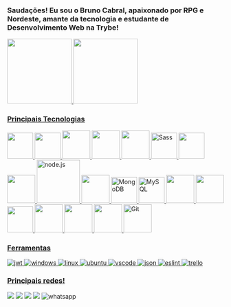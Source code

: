 <img src="https://raw.githubusercontent.com/joaopauloaramuni/joaopauloaramuni/master/img/header.png" alt="" />

### Saudações! Eu sou o Bruno Cabral, apaixonado por RPG e Nordeste, amante da tecnologia e estudante de Desenvolvimento Web na Trybe!

<div align="left">
  <a href="https://github.com/brunoCabralSilva">
  <img height="150em" src="https://github-readme-stats.vercel.app/api?username=brunoCabralSilva&show_icons=true&theme=dracula"/>
  <img height="150em"src="https://github-readme-stats.vercel.app/api/top-langs/?username=brunoCabralSilva&layout=compact&langs_count=7&theme=dracula&count_private=true"/>
</div>

### Principais Tecnologias

<div>
  <img height=60px src="https://img.icons8.com/color/344/html-5--v1.png" /> 
  <img height=60px src="https://img.icons8.com/color/344/css3.png"> 
  <img height=65px src="https://img.icons8.com/color/344/javascript.png">
  <img height=65px src="https://img.icons8.com/fluency/512/typescript.png">
  <img height=65px src="https://img.icons8.com/color/344/tailwindcss.png"> 
  <img src="https://img.icons8.com/color/2x/sass.png" height=60px alt="Sass" />
  <img height=60px src="https://img.icons8.com/ultraviolet/2x/react.png"> 
  <img height=65px src="https://img.icons8.com/color/512/redux.png"> 
  <img src="https://img.icons8.com/color/2x/nodejs.png" width="100" alt="node.js"> 
  <img height=65px src="https://img.icons8.com/fluency/512/docker.png">
  <img src="https://cdn.iconscout.com/icon/free/png-128/mongodb-4-1175139.png" width="60px" alt="MongoDB">
  <img src="https://cdn.iconscout.com/icon/free/png-64/mysql-18-1174938.png" width="60px" alt="MySQL">
  <img height=65px src="https://cdn.icon-icons.com/icons2/2415/PNG/512/sequelize_original_logo_icon_146348.png"> 
  <img height=65px src="https://img.icons8.com/external-tal-revivo-color-tal-revivo/344/external-jest-can-collect-code-coverage-information-from-entire-projects-logo-color-tal-revivo.png"> 
  <img height=60px src="https://testing-library.com/img/octopus-128x128.png">  
  <img height=65px src="https://seeklogo.com/images/M/mocha-logo-66DA231220-seeklogo.com.png">
  <img height=65px src="https://camo.githubusercontent.com/7ecbd4531436e4f20c1dba52a4fd4ac367cfcc20a2f62cfe7a10f32da306afc6/687474703a2f2f636861696a732e636f6d2f696d672f636861692d6c6f676f2e706e67">
  <img height=65px src="https://img.icons8.com/color/512/npm.png"> 
  <img width=65 height=65px src="https://img.icons8.com/nolan/2x/github.png" width="100" alt="Git"> 
</div>

### Ferramentas

<div>
  <img src="https://camo.githubusercontent.com/92407fc26e09271d8137b8aaf1585b266f04046b96f1564dfe5a69f146e21301/68747470733a2f2f696d672e736869656c64732e696f2f62616467652f4a57542d3030303030303f7374796c653d666f722d7468652d6261646765266c6f676f3d4a534f4e253230776562253230746f6b656e73266c6f676f436f6c6f723d7768697465" alt="jwt" />
  <img src="https://img.shields.io/badge/Windows-0078D6?style=for-the-badge&logo=windows&logoColor=white" alt="windows" />
  <img src="https://img.shields.io/badge/Linux-FCC624?style=for-the-badge&logo=linux&logoColor=black" alt="linux" />
  <img src="https://img.shields.io/badge/Ubuntu-E95420?style=for-the-badge&logo=ubuntu&logoColor=white" alt="ubuntu" />
  <img src="https://camo.githubusercontent.com/88ab3c0f78016111d88ef82030375fb740d82dd0c16c1b078c441e22479009b3/68747470733a2f2f696d672e736869656c64732e696f2f62616467652f5653436f64652d3030373844343f7374796c653d666f722d7468652d6261646765266c6f676f3d76697375616c25323073747564696f253230636f6465266c6f676f436f6c6f723d7768697465" alt="vscode" />
  <img src="https://camo.githubusercontent.com/e0fe31b4bf5a7cffb35f18ee50fcdbe1f61bde74f893781502ba2bf708f270f6/68747470733a2f2f696d672e736869656c64732e696f2f62616467652f6a736f6e2d3545354335433f7374796c653d666f722d7468652d6261646765266c6f676f3d6a736f6e266c6f676f436f6c6f723d7768697465" alt="json" />
  <img src="https://camo.githubusercontent.com/0fb62d704898141bf5a5dfb5acc68901ecf35372bccde7bb9e5ca0164fb6e38d/68747470733a2f2f696d672e736869656c64732e696f2f62616467652f65736c696e742d3341333344313f7374796c653d666f722d7468652d6261646765266c6f676f3d65736c696e74266c6f676f436f6c6f723d7768697465" alt="eslint" />
  <img src="https://camo.githubusercontent.com/529f3db66dcea87286a50a8bbb379acc5b6485805215e4cce5365aa43b7ddaca/68747470733a2f2f696d672e736869656c64732e696f2f62616467652f5472656c6c6f2d3030353243433f7374796c653d666f722d7468652d6261646765266c6f676f3d7472656c6c6f266c6f676f436f6c6f723d7768697465" alt="trello" />
</div>

### Principais redes!
<div> 
  <a href="https://www.youtube.com/c/GarouNordeste" target="_blank"><img src="https://img.shields.io/badge/YouTube-FF0000?style=for-the-badge&logo=youtube&logoColor=white" target="_blank"></a>
  <a href="https://www.instagram.com/ga.bryell/" target="_blank"><img src="https://img.shields.io/badge/-Instagram-%23E4405F?style=for-the-badge&logo=instagram&logoColor=white" target="_blank"></a>
  <a href = "mailto:bruno.cabral.silva2018@gmail.com"><img src="https://img.shields.io/badge/-Gmail-%23333?style=for-the-badge&logo=gmail&logoColor=white" target="_blank"></a>
  <a href="https://www.linkedin.com/in/bruno-cabral-336076228/" target="_blank"><img src="https://img.shields.io/badge/-LinkedIn-%230077B5?style=for-the-badge&logo=linkedin&logoColor=white" target="_blank"></a> 
  <img src="https://camo.githubusercontent.com/d9d4db0a25f6d41d6ef282c6adc2f9bd5b31201ef00ba580f5a945da4063a937/68747470733a2f2f696d672e736869656c64732e696f2f62616467652f57686174734170702d3235443336363f7374796c653d666f722d7468652d6261646765266c6f676f3d7768617473617070266c6f676f436f6c6f723d7768697465" alt="whatsapp" />
</div>

<!-- ![snake gif](https://github.com/brunoCabralSilva/brunoCabralSilva/blob/output/github-contribution-grid-snake.gif) -->